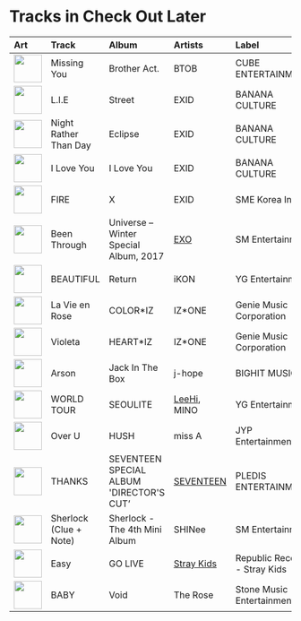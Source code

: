 # Tracks in Check Out Later

| Art                                                                                              | Track                  | Album                                    | Artists                                | Label                         | 💚   | 🔗                                                          |
|:-------------------------------------------------------------------------------------------------|:-----------------------|:-----------------------------------------|:---------------------------------------|:------------------------------|:----|:-----------------------------------------------------------|
| <img src="https://i.scdn.co/image/ab67616d0000b27317477a7434c66ac5548b6ab7" alt="" width="50" /> | Missing You            | Brother Act.                             | BTOB                                   | CUBE ENTERTAINMENT            |     | [🔗](https://open.spotify.com/track/2zlgwqw8BLX2JGB76LIFeF) |
| <img src="https://i.scdn.co/image/ab67616d0000b273e4751812fc466db9cc6bd9aa" alt="" width="50" /> | L.I.E                  | Street                                   | EXID                                   | BANANA CULTURE                |     | [🔗](https://open.spotify.com/track/4c1cUu1PFDX1YB6JDvG8vf) |
| <img src="https://i.scdn.co/image/ab67616d0000b2730f0ee33a816d8268f431ab50" alt="" width="50" /> | Night Rather Than Day  | Eclipse                                  | EXID                                   | BANANA CULTURE                |     | [🔗](https://open.spotify.com/track/3ekdsWPG0ZtVrvEUPe2Djv) |
| <img src="https://i.scdn.co/image/ab67616d0000b273a8507e1652f7aa0ecf288933" alt="" width="50" /> | I Love You             | I Love You                               | EXID                                   | BANANA CULTURE                |     | [🔗](https://open.spotify.com/track/7n2HVHWqFsyAOs5HqmE1Dl) |
| <img src="https://i.scdn.co/image/ab67616d0000b2733b106b9d8d74dbed814c0176" alt="" width="50" /> | FIRE                   | X                                        | EXID                                   | SME Korea Inc.                |     | [🔗](https://open.spotify.com/track/7IkuRNVAjwXpZ2DheQHL4L) |
| <img src="https://i.scdn.co/image/ab67616d0000b27382c1b5cc2b62cae85ef7ffdb" alt="" width="50" /> | Been Through           | Universe – Winter Special Album, 2017    | [EXO](../artists/exo.md)               | SM Entertainment              |     | [🔗](https://open.spotify.com/track/5pesNiBKAx8JNwK2mQ2HEc) |
| <img src="https://i.scdn.co/image/ab67616d0000b27348f4704427189fe1957d2871" alt="" width="50" /> | BEAUTIFUL              | Return                                   | iKON                                   | YG Entertainment              |     | [🔗](https://open.spotify.com/track/2l526adqDC9nZ9TL4dD80A) |
| <img src="https://i.scdn.co/image/ab67616d0000b2739e0863f52c51d1c38a145d5a" alt="" width="50" /> | La Vie en Rose         | COLOR*IZ                                 | IZ*ONE                                 | Genie Music Corporation       |     | [🔗](https://open.spotify.com/track/3WfaJhCL4p2JbdffJjV6Va) |
| <img src="https://i.scdn.co/image/ab67616d0000b273756af7c3a9d2a2c2ff37a11e" alt="" width="50" /> | Violeta                | HEART*IZ                                 | IZ*ONE                                 | Genie Music Corporation       |     | [🔗](https://open.spotify.com/track/0Qzs7eyyx6Il1qkA4wqUHm) |
| <img src="https://i.scdn.co/image/ab67616d0000b273ce5bba40b16f887e0461c6e2" alt="" width="50" /> | Arson                  | Jack In The Box                          | j-hope                                 | BIGHIT MUSIC                  |     | [🔗](https://open.spotify.com/track/2QWEMqQMJR1KDf6hDjJOs6) |
| <img src="https://i.scdn.co/image/ab67616d0000b27321c941a808e99d4ba69ffc01" alt="" width="50" /> | WORLD TOUR             | SEOULITE                                 | [LeeHi](../artists/leehi.md), MINO     | YG Entertainment              |     | [🔗](https://open.spotify.com/track/3kXTBit5dnLLq4NYnwjiHn) |
| <img src="https://i.scdn.co/image/ab67616d0000b273362abddb1ef89c5dbc738fe6" alt="" width="50" /> | Over U                 | HUSH                                     | miss A                                 | JYP Entertainment             |     | [🔗](https://open.spotify.com/track/4ciYAhgWU5V3M71B569Tfv) |
| <img src="https://i.scdn.co/image/ab67616d0000b273c7bb27d0e4ab6f8cdf61c087" alt="" width="50" /> | THANKS                 | SEVENTEEN SPECIAL ALBUM 'DIRECTOR'S CUT’ | [SEVENTEEN](../artists/seventeen.md)   | PLEDIS ENTERTAINMENT          |     | [🔗](https://open.spotify.com/track/7cbZIBLhfD9taMBgEsIhIp) |
| <img src="https://i.scdn.co/image/ab67616d0000b27343028ae4eeabf8c854a93cab" alt="" width="50" /> | Sherlock (Clue + Note) | Sherlock - The 4th Mini Album            | SHINee                                 | SM Entertainment              |     | [🔗](https://open.spotify.com/track/2sVtrcj32v3fR8mLjqWziv) |
| <img src="https://i.scdn.co/image/ab67616d0000b273fad8c4176e8df7173479f959" alt="" width="50" /> | Easy                   | GO LIVE                                  | [Stray Kids](../artists/stray_kids.md) | Republic Records - Stray Kids |     | [🔗](https://open.spotify.com/track/4s9diT9GXpI7QiysMkoANG) |
| <img src="https://i.scdn.co/image/ab67616d0000b2730f439d80abc0a1b40e7cc231" alt="" width="50" /> | BABY                   | Void                                     | The Rose                               | Stone Music Entertainment     |     | [🔗](https://open.spotify.com/track/2xzCH9be8QS7WTuboq1s3n) |

